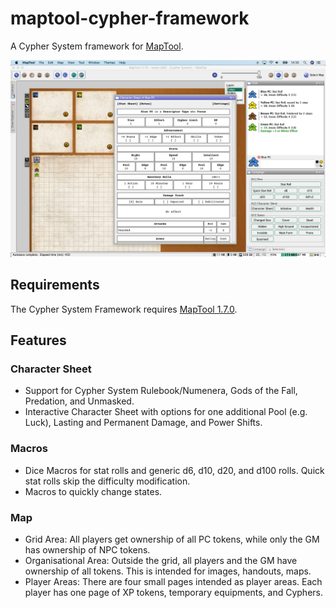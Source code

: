 # maptool-cypher-framework
A Cypher System framework for [MapTool](https://www.rptools.net).

![Screen Shot](https://github.com/mrkwnzl/maptool-cypher-framework/blob/master/Screen%20Shot%201.2.0.png)

## Requirements

The Cypher System Framework requires [MapTool 1.7.0](https://github.com/RPTools/maptool/releases/tag/1.7.0).

## Features

### Character Sheet

- Support for Cypher System Rulebook/Numenera, Gods of the Fall, Predation, and Unmasked.
- Interactive Character Sheet with options for one additional Pool (e.g. Luck), Lasting and Permanent Damage, and Power Shifts.

### Macros

- Dice Macros for stat rolls and generic d6, d10, d20, and d100 rolls. Quick stat rolls skip the difficulty modification.
- Macros to quickly change states.

### Map

- Grid Area: All players get ownership of all PC tokens, while only the GM has ownership of NPC tokens.
- Organisational Area: Outside the grid, all players and the GM have ownership of all tokens. This is intended for images, handouts, maps.
- Player Areas: There are four small pages intended as player areas. Each player has one page of XP tokens, temporary equipments, and Cyphers.
